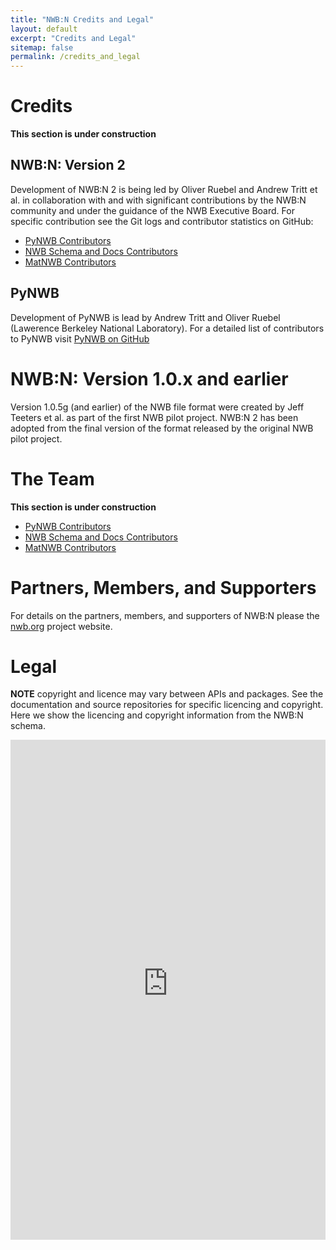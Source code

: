 ```yaml
---
title: "NWB:N Credits and Legal"
layout: default
excerpt: "Credits and Legal"
sitemap: false
permalink: /credits_and_legal
---
```


# Credits

**This section is under construction**

## NWB:N: Version 2

Development of NWB:N 2 is being led by Oliver Ruebel and Andrew Tritt et al. in collaboration with and with significant
contributions by the NWB:N community and under the guidance of the NWB Executive Board. For specific contribution see the
Git logs and contributor statistics on GitHub:

* <a href="https://github.com/NeurodataWithoutBorders/pynwb/graphs/contributors"  target="_blank">PyNWB Contributors</a>
* <a href="https://github.com/NeurodataWithoutBorders/nwb-schema/graphs/contributors"  target="_blank">NWB Schema and Docs Contributors</a>
* <a href="https://github.com/NeurodataWithoutBorders/matnwb/graphs/contributors"  target="_blank">MatNWB Contributors</a>

## PyNWB

Development of PyNWB is lead by Andrew Tritt and Oliver Ruebel (Lawerence Berkeley National Laboratory).
For a detailed list of contributors to PyNWB visit <a href="https://github.com/NeurodataWithoutBorders/pynwb/graphs/contributors"  target="_blank">PyNWB on GitHub</a>

# NWB:N: Version 1.0.x and earlier

Version 1.0.5g (and earlier) of the NWB file format were created by Jeff Teeters et al. as part of the first NWB pilot project. NWB:N 2 has been adopted from the final version of the format released by the original NWB pilot project.

# The Team

**This section is under construction**

* <a href="https://github.com/NeurodataWithoutBorders/pynwb/graphs/contributors"  target="_blank">PyNWB Contributors</a>
* <a href="https://github.com/NeurodataWithoutBorders/nwb-schema/graphs/contributors"  target="_blank">NWB Schema and Docs Contributors</a>
* <a href="https://github.com/NeurodataWithoutBorders/matnwb/graphs/contributors"  target="_blank">MatNWB Contributors</a>

# Partners, Members, and Supporters

For details on the partners, members, and supporters of NWB:N please the
[nwb.org](https://www.nwb.org/) project website.
# Legal

**NOTE** copyright and licence may vary between APIs and packages. See the documentation and source repositories for
specific licencing and copyright. Here we show the licencing and copyright information from the NWB:N schema.

<iframe style="width: 100%;height: 800px;position: relative;" src="https://nwb-schema.readthedocs.io/en/latest/credits.html#legal" frameborder="0" allowfullscreen></iframe>


